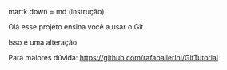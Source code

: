 martk down = md (instrução)


Olá esse projeto ensina você a usar o Git

Isso é uma alteração


Para maiores dúvida:
https://github.com/rafaballerini/GitTutorial

